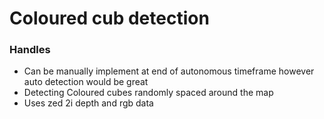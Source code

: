 # Coloured cub detection

### Handles
- Can be manually implement at end of autonomous timeframe however auto detection would be great
- Detecting Coloured cubes randomly spaced around the map
- Uses zed 2i depth and rgb data
